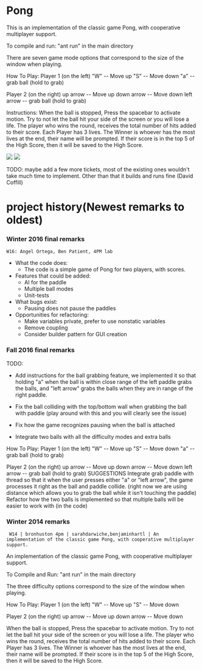 Pong
==============

This is an implementation of the classic game Pong, with cooperative multiplayer support.

To compile and run: "ant run" in the main directory

There are seven game mode options that correspond to the size of the window when playing.

How To Play:
Player 1 (on the left)
  "W" -- Move up
  "S" -- Move down
  "a" -- grab ball (hold to grab)

Player 2 (on the right)
  up arrow -- Move up
  down arrow -- Move down
  left arrow -- grab ball (hold to grab)

Instructions:
  When the ball is stopped, Press the spacebar to activate motion.
  Try to not let the ball hit your side of the screen or you will lose a life.
  The player who wins the round, receives the total number of hits added to their score.
  Each Player has 3 lives.
  The Winner is whoever has the most lives at the end, their name will be prompted.
  If their score is in the top 5 of the High Score, then it will be saved to the High Score.


  ![](http://i.imgur.com/NAKKNhR.jpg)
  ![](http://i.imgur.com/jdCMrej.jpg)



TODO: maybe add a few more tickets, most of the existing ones wouldn't take much time to implement.  Other than that it builds and runs fine (David Coffill)

project history(Newest remarks to oldest)
===============

### Winter 2016 final remarks

`W16: Angel Ortega, Ben Patient, 4PM lab`

* What the code does:
  * The code is a simple game of Pong for two players, with scores.
* Features that could be added:
  * AI for the paddle
  * Multiple ball modes
  * Unit-tests
* What bugs exist:
  * Pausing does not pause the paddles
* Opportunities for refactoring:
  * Make variables private, prefer to use nonstatic variables
  * Remove coupling
  * Consider builder pattern for GUI creation

### Fall 2016 final remarks
TODO:
* Add instructions for the ball grabbing feature, we implemented it so that holding "a" when the ball is within close range of the left paddle grabs the balls, and "left arrow" grabs the balls when they are in range of the right paddle.

* Fix the ball colliding with the top/bottom wall when grabbing the ball with paddle (play around with this and you will clearly see the issue)
* Fix how the game recognizes pausing when the ball is attached
* Integrate two balls with all the difficulty modes and extra balls

How To Play:
Player 1 (on the left)
  "W" -- Move up
  "S" -- Move down
  "a" -- grab ball (hold to grab)

Player 2 (on the right)
  up arrow -- Move up
  down arrow -- Move down
  left arrow -- grab ball (hold to grab)
  SUGGESTIONS
  Integrate grab paddle with thread so that it when the user presses either "a" or "left arrow", the game processes it right as the ball and paddle collide. (right now we are using distance which allows you to grab the ball while it isn't touching the paddle)
  Refactor how the two balls is implemented so that multiple balls will be easier to work with (in the code)

### Winter 2014 remarks
```
 W14 | bronhuston 4pm | sarahdarwiche,benjaminhartl | An implementation of the classic game Pong, with cooperative multiplayer support.
```

An implementation of the classic game Pong, with cooperative multiplayer support.

To Compile and Run:
"ant run" in the main directory

The three difficulty options correspond to the size of the window when playing.

How To Play:
Player 1 (on the left)
  "W" -- Move up
  "S" -- Move down

Player 2 (on the right)
  up arrow -- Move up
  down arrow -- Move down

When the ball is stopped, Press the spacebar to activate motion.
Try to not let the ball hit your side of the screen or you will lose a life.
The player who wins the round, receives the total number of hits added to their score.
Each Player has 3 lives.
The Winner is whoever has the most lives at the end, their name will be prompted.
If their score is in the top 5 of the High Score, then it will be saved to the High Score.
